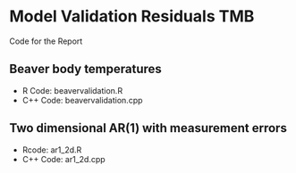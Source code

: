 # Model Validation Residuals TMB
Code for the Report 

## Beaver body temperatures  
* R Code: beavervalidation.R
* C++ Code: beavervalidation.cpp

## Two dimensional AR(1) with measurement errors

* Rcode: ar1_2d.R
* C++ Code: ar1_2d.cpp
